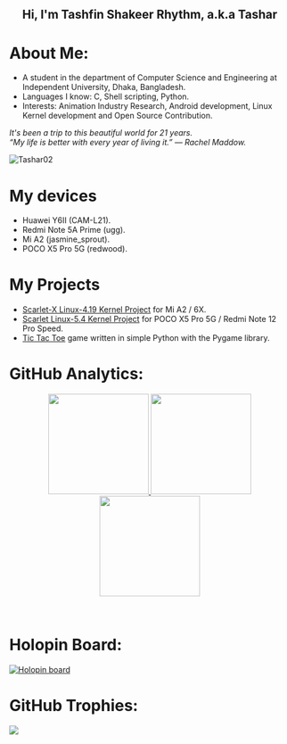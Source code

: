 <p align="center">
<h2 align="center">Hi, I'm Tashfin Shakeer Rhythm, a.k.a Tashar</h2>
</p>

# About Me:
* A student in the department of Computer Science and Engineering at Independent University, Dhaka, Bangladesh.<br>
* Languages I know: C, Shell scripting, Python.<br>
* Interests: Animation Industry Research, Android development, Linux Kernel development and Open Source Contribution.

<p>
  <em>
    It's been a trip to this beautiful world for 21 years.<br>
    “My life is better with every year of living it.” — Rachel Maddow.
  </em>
</p>

<img src="https://komarev.com/ghpvc/?username=Tashar02&style=flat-square" alt="Tashar02">

# My devices
- Huawei Y6II (CAM-L21).
- Redmi Note 5A Prime (ugg).
- Mi A2 (jasmine_sprout).
- POCO X5 Pro 5G (redwood).

# My Projects
- [Scarlet-X Linux-4.19 Kernel Project](https://github.com/Atom-X-Devs/scarlet_xiaomi_sdm660) for Mi A2 / 6X.
- [Scarlet Linux-5.4 Kernel Project](https://github.com/Atom-X-Devs/scarlet_xiaomi_sm7325) for POCO X5 Pro 5G / Redmi Note 12 Pro Speed.
- [Tic Tac Toe](https://github.com/Tashar02/tic-tac-toe) game written in simple Python with the Pygame library.

# GitHub Analytics:
<p align="center">
<a href="https://github.com/Tashar02">
<img height="180em" src="https://github-readme-stats-eight-theta.vercel.app/api?username=Tashar02&show_icons=true&theme=nightowl&hide_border=true&include_all_commits=true&count_private=true"/>
<img height="180em" src="https://github-readme-streak-stats.herokuapp.com/?user=Tashar02&theme=nightowl&hide_border=true"/>
<img height="180em" src="https://github-readme-stats-eight-theta.vercel.app/api/top-langs/?username=Tashar02&layout=compact&langs_count=8&theme=nightowl&hide_border=true"/>
</a>
</p>
<br>

# Holopin Board:
[![Holopin board](https://holopin.io/api/user/board?user=Tashar02)](https://holopin.io/@Tashar02)

# GitHub Trophies:
![](https://github-profile-trophy.vercel.app/?username=Tashar02&theme=tokyonight&no-frame=true&no-bg=false&margin-w=4)

